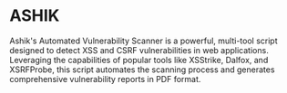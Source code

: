 # ASHIK
Ashik's Automated Vulnerability Scanner is a powerful, multi-tool script designed to detect XSS and CSRF vulnerabilities in web applications. Leveraging the capabilities of popular tools like XSStrike, Dalfox, and XSRFProbe, this script automates the scanning process and generates comprehensive vulnerability reports in PDF format.
